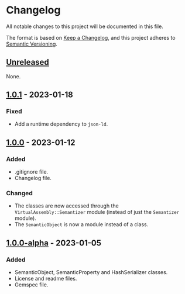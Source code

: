 # Changelog

All notable changes to this project will be documented in this file.

The format is based on [Keep a Changelog](https://keepachangelog.com/en/1.0.0/),
and this project adheres to [Semantic Versioning](https://semver.org/spec/v2.0.0.html).

## [Unreleased]

None.

## [1.0.1] - 2023-01-18

### Fixed

- Add a runtime dependency to `json-ld`.

## [1.0.0] - 2023-01-12

### Added

- .gitignore file.
- Changelog file.

### Changed

- The classes are now accessed through the `VirtualAssembly::Semantizer` module (instead of just the `Semantizer` module).
- The `SemanticObject` is now a module instead of a class.

## [1.0.0-alpha] - 2023-01-05

### Added

- SemanticObject, SemanticProperty and HashSerializer classes.
- License and readme files.
- Gemspec file.

[unreleased]: https://github.com/assemblee-virtuelle/semantizer-ruby/compare/v1.0.0...HEAD
[1.0.1]: https://github.com/assemblee-virtuelle/semantizer-ruby/compare/v1.0.0...v1.0.1
[1.0.0]: https://github.com/assemblee-virtuelle/semantizer-ruby/compare/v1.0.0-alpha...v1.0.0
[1.0.0-alpha]: https://github.com/assemblee-virtuelle/semantizer-ruby/releases/tag/v1.0.0-alpha

